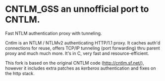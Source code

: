 # CNTLM_GSS an unnofficial port to CNTLM.

Fast NTLM authentication proxy with tunneling.

Cntlm is an NTLM / NTLMv2 authenticating HTTP/1.1 proxy. It caches auth'd connections for reuse, offers TCP/IP tunneling (port forwarding) thru parent proxy and much much more. It's in C, very fast and resource-efficient. 

This fork is based on the original CNTLM code (http://cntlm.sf.net/), however it includes extra patches as *kerberos* authentication and fixes on the http stack.


